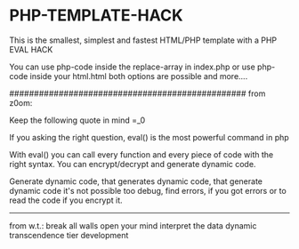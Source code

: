 # PHP-TEMPLATE-HACK

This is the smallest, simplest and fastest HTML/PHP template with a PHP EVAL HACK

You can use php-code inside the replace-array in index.php
or use php-code inside your html.html
both options are possible and more....

################################################
from z0om:

Keep the following quote in mind =_0

If you asking the right question, eval() is the most powerful command in php

With eval() you can call every function and every piece of code with the right syntax.
You can encrypt/decrypt and generate dynamic code.

Generate dynamic code, that generates dynamic code, that generate dynamic code 
it's not possible too debug, find errors, if you got errors or to read the code if you encrypt it.
**************************************************************************************************
from w.t.:
break all walls
open your mind
interpret the data
dynamic transcendence
tier development

